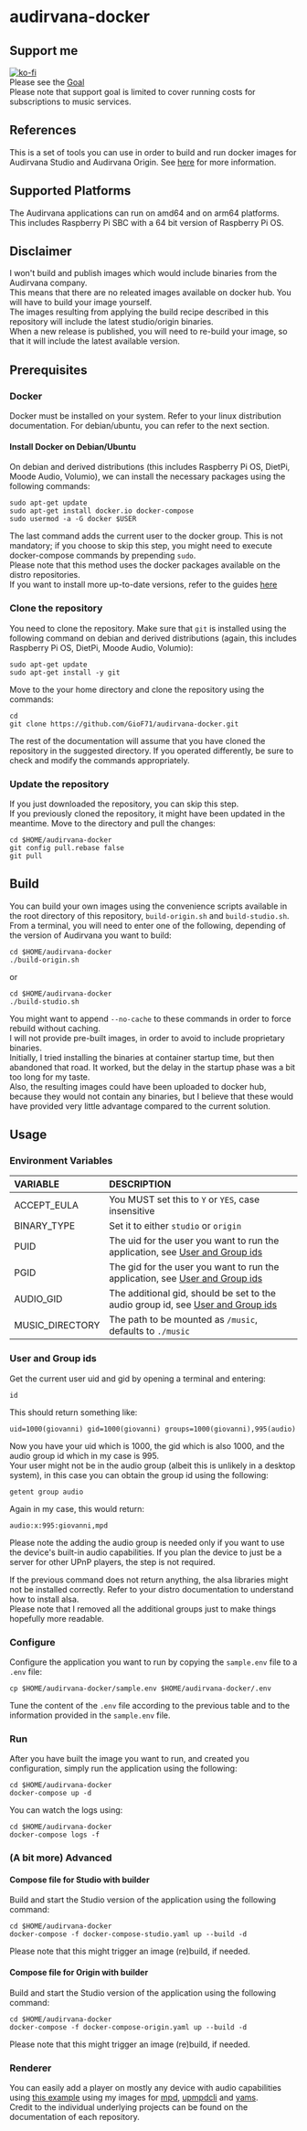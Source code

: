 # audirvana-docker

## Support me

[![ko-fi](https://ko-fi.com/img/githubbutton_sm.svg)](https://ko-fi.com/H2H7UIN5D)  
Please see the [Goal](https://ko-fi.com/giof71/goal?g=0)  
Please note that support goal is limited to cover running costs for subscriptions to music services.

## References

This is a set of tools you can use in order to build and run docker images for Audirvana Studio and Audirvana Origin. See [here](https://audirvana.com/linux/) for more information.  

## Supported Platforms

The Audirvana applications can run on amd64 and on arm64 platforms.  
This includes Raspberry Pi SBC with a 64 bit version of Raspberry Pi OS.

## Disclaimer

I won't build and publish images which would include binaries from the Audirvana company.  
This means that there are no releated images available on docker hub. You will have to build your image yourself.  
The images resulting from applying the build recipe described in this repository will include the latest studio/origin binaries.  
When a new release is published, you will need to re-build your image, so that it will include the latest available version.  

## Prerequisites

### Docker

Docker must be installed on your system. Refer to your linux distribution documentation. For debian/ubuntu, you can refer to the next section.  

#### Install Docker on Debian/Ubuntu

On debian and derived distributions (this includes Raspberry Pi OS, DietPi, Moode Audio, Volumio), we can install the necessary packages using the following commands:

```text
sudo apt-get update
sudo apt-get install docker.io docker-compose
sudo usermod -a -G docker $USER
```

The last command adds the current user to the docker group. This is not mandatory; if you choose to skip this step, you might need to execute docker-compose commands by prepending `sudo`.  
Please note that this method uses the docker packages available on the distro repositories.  
If you want to install more up-to-date versions, refer to the guides [here](https://docs.docker.com/desktop/install/linux-install/)

### Clone the repository

You need to clone the repository. Make sure that `git` is installed using the following command on debian and derived distributions (again, this includes Raspberry Pi OS, DietPi, Moode Audio, Volumio):

```code
sudo apt-get update
sudo apt-get install -y git
```

Move to the your home directory and clone the repository using the commands:

```code
cd
git clone https://github.com/GioF71/audirvana-docker.git
```

The rest of the documentation will assume that you have cloned the repository in the suggested directory. If you operated differently, be sure to check and modify the commands appropriately.  

### Update the repository

If you just downloaded the repository, you can skip this step.  
If you previously cloned the repository, it might have been updated in the meantime. Move to the directory and pull the changes:

```code
cd $HOME/audirvana-docker
git config pull.rebase false
git pull
```

## Build

You can build your own images using the convenience scripts available in the root directory of this repository, `build-origin.sh` and `build-studio.sh`.  
From a terminal, you will need to enter one of the following, depending of the version of Audirvana you want to build:

```text
cd $HOME/audirvana-docker
./build-origin.sh
```

or

```text
cd $HOME/audirvana-docker
./build-studio.sh
```

You might want to append `--no-cache` to these commands in order to force rebuild without caching.  
I will not provide pre-built images, in order to avoid to include proprietary binaries.  
Initially, I tried installing the binaries at container startup time, but then abandoned that road. It worked, but the delay in the startup phase was a bit too long for my taste.  
Also, the resulting images could have been uploaded to docker hub, because they would not contain any binaries, but I believe that these would have provided very little advantage compared to the current solution.  

## Usage

### Environment Variables

VARIABLE|DESCRIPTION
:---|:---
ACCEPT_EULA|You MUST set this to `Y` or `YES`, case insensitive
BINARY_TYPE|Set it to either `studio` or `origin`
PUID|The uid for the user you want to run the application, see [User and Group ids](#user-and-group-ids)
PGID|The gid for the user you want to run the application, see [User and Group ids](#user-and-group-ids)
AUDIO_GID|The additional gid, should be set to the audio group id, see [User and Group ids](#user-and-group-ids)
MUSIC_DIRECTORY|The path to be mounted as `/music`, defaults to `./music`

### User and Group ids

Get the current user uid and gid by opening a terminal and entering:

```text
id
```

This should return something like:

```text
uid=1000(giovanni) gid=1000(giovanni) groups=1000(giovanni),995(audio)
```

Now you have your uid which is 1000, the gid which is also 1000, and the audio group id which in my case is 995.  
Your user might not be in the audio group (albeit this is unlikely in a desktop system), in this case you can obtain the group id using the following:

```text
getent group audio
```

Again in my case, this would return:

```text
audio:x:995:giovanni,mpd
```

Please note the adding the audio group is needed only if you want to use the device's built-in audio capabilities. If you plan the device to just be a server for other UPnP players, the step is not required.  

If the previous command does not return anything, the alsa libraries might not be installed correctly. Refer to your distro documentation to understand how to install alsa.  
Please note that I removed all the additional groups just to make things hopefully more readable.

### Configure

Configure the application you want to run by copying the `sample.env` file to a `.env` file:

```text
cp $HOME/audirvana-docker/sample.env $HOME/audirvana-docker/.env
```

Tune the content of the `.env` file according to the previous table and to the information provided in the `sample.env` file.  

### Run

After you have built the image you want to run, and created you configuration, simply run the application using the following:

```text
cd $HOME/audirvana-docker
docker-compose up -d
```

You can watch the logs using:

```text
cd $HOME/audirvana-docker
docker-compose logs -f
```

### (A bit more) Advanced

#### Compose file for Studio with builder

Build and start the Studio version of the application using the following command:

```text
cd $HOME/audirvana-docker
docker-compose -f docker-compose-studio.yaml up --build -d
```

Please note that this might trigger an image (re)build, if needed.

#### Compose file for Origin with builder

Build and start the Studio version of the application using the following command:

```text
cd $HOME/audirvana-docker
docker-compose -f docker-compose-origin.yaml up --build -d
```

Please note that this might trigger an image (re)build, if needed.  

### Renderer

You can easily add a player on mostly any device with audio capabilities using [this example](https://github.com/GioF71/audio-tools/tree/main/players/audirvana-upnp) using my images for [mpd](https://github.com/GioF71/mpd-alsa-docker), [upmpdcli](https://github.com/GioF71/upmpdcli-docker) and [yams](https://github.com/GioF71/yams-docker).  
Credit to the individual underlying projects can be found on the documentation of each repository.
